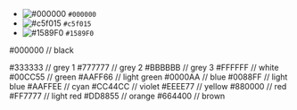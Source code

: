- ![#000000](https://via.placeholder.com/15/000000/000000.png) `#000000`
- ![#c5f015](https://via.placeholder.com/15/c5f015/c5f015.png) `#c5f015`
- ![#1589F0](https://via.placeholder.com/15/1589F0/1589F0.png) `#1589F0`

#000000 // black

#333333 // grey 1
#777777 // grey 2
#BBBBBB // grey 3
#FFFFFF // white
#00CC55 // green
#AAFF66 // light green
#0000AA // blue
#0088FF // light blue
#AAFFEE // cyan
#CC44CC // violet
#EEEE77 // yellow
#880000 // red
#FF7777 // light red
#DD8855 // orange
#664400 // brown
